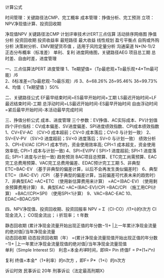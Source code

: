 计算公式

时间管理：关键路径法CMP、完工概率
成本管理：挣值分析、完工预测
立项：NPV净现值计算、投资回收期

净现值NPV
关键路径法CMP
计划评审技术计ERT三点估算
活动排序网络图
挣值分析
投资回收期
投资收益率
最短路径
最大收益
线性规划
盈亏平衡点
自购或外购分析
决策树分析、EMV期望货币值 ，适用于风险定量分析
沟通渠道
N*(N-1)/2
正态分布概率（标准差）
单利、复利
进度网络图，关键路径AEG 项目总工期
总时差、自由时差，进度管理

一、三点估算法PERT  进度管理
1、Te期望值=（Tp最悲观+To最乐观+4*Tm最可能）/6  
2、δ标准差=(Tp最悲观-To最乐观）/6
3、δ=68.26%   2δ=95.46%     3δ=99.73%
4、均值（ Te期望值 ）50%

二、关键路径公式
EF最早结束时间=ES最早开始时间+工期
LS最迟开始时间=LF最迟结束时间-工期
总浮动时间=LS最迟开始时间-ES最早开始时间
自由浮动时间=紧后最早开始时间-本活动最早完成时间

三、挣值分析公式  成本、进度管理
三个参数：EV挣值、AC实际成本、PV计划值
四个评价指标：CV成本偏差、SV进度偏差、SPI进度绩效指数、CPI成本绩效指数
1、CV=EV-AC  （CV>0 成本超前；CV<0 成本落后；CV=0 与计划一致）
2、SV=EV-PV  （SV>0 进度超前；SV<0 进度落后；SV=0 与计划一致）
绩效分析
3、CPI=EV/AC (CPI>1 成本节约，资金使用效率高; CPI<1 成本超支，资金使用效率低; CPI=1 成本与计划一致)
4、SPI=EV/PV ( SPI>1 进度超前; SPI<1 进度落后; SPI=1 进度与计划一致)
趋势预测
BAC项目总预算、ETC完工尚需预算、EAC完工总费用预算、VAC完工总费用偏差、EDAC预计完工工期
5、非典型ETC=BAC-EV  （基于非典型的偏差计算，以后不会再发生类似偏差时）
6、典型ETC=（BAC-EV）/CPI  （基于典型的偏差计算，当前偏差可代表未来的趋势时）
7、非典型EAC
    =AC+ETC  （使用新估算费用来计算）
    =AC+(BAC-EV)  （使用剩余预算费用计算）
8、典型EAC
    =AC+(BAC-EV)/CPI  =BAC/CPI  （施工用CPI计算）
    =BAC/(CPI*SPI)   （使用SPI<1计算）
9、VAC=BAC-EAC
10、EDAC=BDAC/SPI

四、NPV净现值、投资回收期、投资回报率
NPV = Σ（CI-CO）/(1+i)的t次方
CI 现金流入； CO现金流出； i 折现率； t 年数

静态回收期
(累计净现金流量开始出现正值的年分数−1)+ |上一年累计净现金流量的绝对值|/当年净现金流量
​	
动态回收期
动态投资回收期（年）
=(累计净现金流量现值开始出现正值的年分数−1)+ |上一年累计净现金流量现值的绝对值|/当年净现金流量现值
​	
单利（Simple Interest SI）
利息=本金*利率*时间，即IR= P*i*n
终值F = P*(1+i*n)

复利
终值=本金*（1+利率）的n次方 ，即F= P*（1+i）的n次方

诉讼时效
民事诉讼 20年
刑事诉讼（法定最高刑期X） 